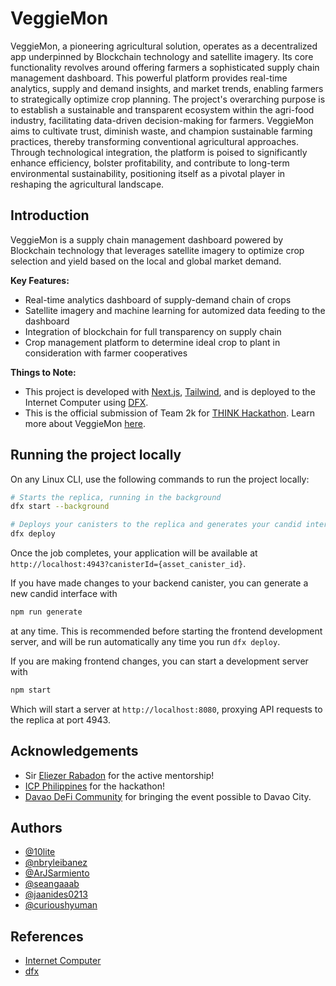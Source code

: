 # VeggieMon

VeggieMon, a pioneering agricultural solution, operates as a decentralized app underpinned by Blockchain technology and satellite imagery. Its core functionality revolves around offering farmers a sophisticated supply chain management dashboard. This powerful platform provides real-time analytics, supply and demand insights, and market trends, enabling farmers to strategically optimize crop planning. The project's overarching purpose is to establish a sustainable and transparent ecosystem within the agri-food industry, facilitating data-driven decision-making for farmers. VeggieMon aims to cultivate trust, diminish waste, and champion sustainable farming practices, thereby transforming conventional agricultural approaches. Through technological integration, the platform is poised to significantly enhance efficiency, bolster profitability, and contribute to long-term environmental sustainability, positioning itself as a pivotal player in reshaping the agricultural landscape.

## Introduction
VeggieMon is a supply chain management dashboard powered by Blockchain technology that leverages satellite imagery to optimize crop selection and yield based on the local and global market demand.

**Key Features:**
- Real-time analytics dashboard of supply-demand chain of crops
- Satellite imagery and machine learning for automized data feeding to the dashboard
- Integration of blockchain for full transparency on supply chain
- Crop management platform to determine ideal crop to plant in consideration with farmer cooperatives

**Things to Note:**
- This project is developed with [Next.js](https://nextjs.org/), [Tailwind](https://tailwindcss.com/), and is deployed to the Internet Computer using [DFX](https://internetcomputer.org/docs/current/references/cli-reference/dfx-parent). 
- This is the official submission of Team 2k for [THINK Hackathon](https://lu.ma/thinkhackathon). Learn more about VeggieMon [here](https://gamma.app/public/VeggieMon-byv7xw1fiqq2uos?mode=present#card-e9q8jzrjsf3zwkg).

## Running the project locally
On any Linux CLI, use the following commands to run the project locally:

```bash
# Starts the replica, running in the background
dfx start --background

# Deploys your canisters to the replica and generates your candid interface
dfx deploy
```

Once the job completes, your application will be available at `http://localhost:4943?canisterId={asset_canister_id}`.

If you have made changes to your backend canister, you can generate a new candid interface with

```bash
npm run generate
```

at any time. This is recommended before starting the frontend development server, and will be run automatically any time you run `dfx deploy`.

If you are making frontend changes, you can start a development server with

```bash
npm start
```

Which will start a server at `http://localhost:8080`, proxying API requests to the replica at port 4943.

## Acknowledgements
- Sir [Eliezer Rabadon](https://www.linkedin.com/in/seiferxiii/) for the active mentorship!
- [ICP Philippines](https://web.facebook.com/ICPPhilippines) for the hackathon!
- [Davao DeFi Community](https://web.facebook.com/davaodeficommunity) for bringing the event possible to Davao City.

## Authors
- [@10lite](https://github.com/10lite)
- [@nbryleibanez](https://github.com/nbryleibanez)
- [@ArJSarmiento](https://github.com/arjsarmiento)
- [@seangaaab](https://github.com/seangaaab)
- [@jaanides0213](https://github.com/jaanides0213)
- [@curioushyuman](https://github.com/curioushyuman)

## References
- [Internet Computer](https://internetcomputer.org/)
- [dfx](https://internetcomputer.org/docs/current/references/cli-reference/dfx-parent)



